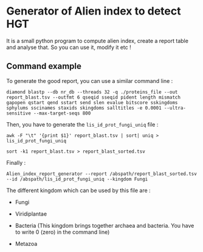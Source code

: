 # Generator of Alien index to detect HGT

It is a small python program to compute alien index, create a report table and analyse that. So you can use it, modify it etc !

## Command example

To generate the good report, you can use a similar command line :

`diamond blastp --db nr_db --threads 32 -q ./proteins_file --out report_blast.tsv --outfmt 6 qseqid sseqid pident length mismatch gapopen qstart qend sstart send slen evalue bitscore sskingdoms sphylums sscinames staxids skingdoms salltitles -e 0.0001 --ultra-sensitive --max-target-seqs 800 `

Then, you have to generate the `lis_id_prot_fungi_uniq` file :

`awk -F "\t" '{print $1}' report_blast.tsv | sort| uniq > lis_id_prot_fungi_uniq`

`sort -k1 report_blast.tsv > report_blast_sorted.tsv`

Finally : 

`Alien_index_report_generator --report /abspath/report_blast_sorted.tsv --id /abspath/lis_id_prot_fungi_uniq --kingdom Fungi`

The different kingdom which can be used by this file are :

- Fungi

- Viridiplantae

-  Bacteria (This kingdom brings together archaea and bacteria. You have to write 0 (zero) in the command line)

-  Metazoa
